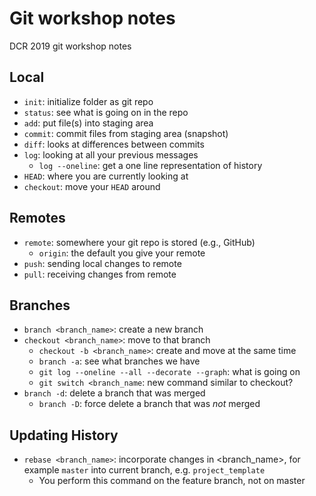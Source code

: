 # Git workshop notes

DCR 2019 git workshop notes

## Local

- `init`: initialize folder as git repo
- `status`: see what is going on in the repo
- `add`: put file(s) into staging area
- `commit`: commit files from staging area (snapshot)
- `diff`: looks at differences between commits
- `log`: looking at all your previous messages
  - `log --oneline`: get a one line representation of history
- `HEAD`: where you are currently looking at
- `checkout`: move your `HEAD` around

## Remotes

- `remote`: somewhere your git repo is stored (e.g., GitHub)
  - `origin`: the default you give your remote
- `push`: sending local changes to remote
- `pull`: receiving changes from remote

## Branches

- `branch <branch_name>`: create a new branch
- `checkout <branch_name>`: move to that branch
  - `checkout -b <branch_name>`: create and move at the same time
  - `branch -a`: see what branches we have
  - `git log --oneline --all --decorate --graph`: what is going on
  - `git switch <branch_name`: new command similar to checkout?
- `branch -d`: delete a branch that was merged
  - `branch -D`: force delete a branch that was *not* merged


## Updating History

- `rebase <branch_name>`: incorporate changes in <branch_name>, for example `master` into current branch, e.g. `project_template`
  - You perform this command on the feature branch, not on master
